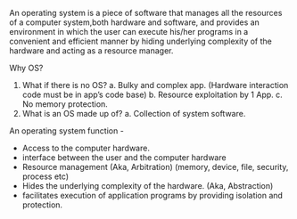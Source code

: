 An operating system is a piece of software that manages all the resources of a computer system,both hardware and software, and provides an environment in which the user can execute his/her programs in a convenient and efficient manner by hiding underlying complexity of the hardware and acting as a resource manager.

Why OS?
1. What if there is no OS?
	a. Bulky and complex app. (Hardware interaction code must be in app’s code base)
	b. Resource exploitation by 1 App.
	c. No memory protection.
2. What is an OS made up of?
	a. Collection of system software.

An operating system function -
- Access to the computer hardware.
- interface between the user and the computer hardware
- Resource management (Aka, Arbitration) (memory, device, file, security, process etc)
- Hides the underlying complexity of the hardware. (Aka, Abstraction)
- facilitates execution of application programs by providing isolation and protection.

